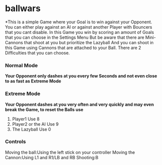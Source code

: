 # ballwars
*This is a simple Game where your Goal is to win against your Opponent.
You can either play against an AI or against another Player with Bouncers that you cant disable.
In this Game you win by scoring an amount of Goals that you can choose in the Settings Menu
But be aware that there are Mini-Cannons that shoot at you but prioritize the Lazyball
And you can shoot in this Game using Cannons that are attached to your Ball.
There are 2 Difficulties that you can choose.

### Normal Mode

**Your Opponent only dashes at you every few Seconds and not even close to as fast as Extreme Mode**

### Extreme Mode

**Your Opponent dashes at you very often and very quickly and may even break the Game, to reset the Balls use**
1. Player1
Use 8
1. Player2 or the AI
Use 9
1. The Lazyball
Use 0
 
### Controls
Moving the ball:Using the left stick on your controller
Moving the Cannon:Using L1 and R1/LB and RB
Shooting:B




